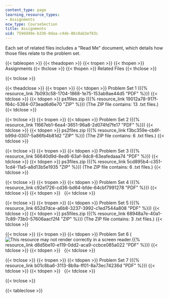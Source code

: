 ```yaml
---
content_type: page
learning_resource_types:
- Assignments
ocw_type: CourseSection
title: Assignments
uid: 759dd49e-b336-0daa-c4de-86c8ab3ef83c
---
```


Each set of related files includes a "Read Me" document, which details how those files relate to the problem set.

{{< tableopen >}}
{{< theadopen >}}
{{< tropen >}}
{{< thopen >}}
Assignments
{{< thclose >}}
{{< thopen >}}
Related Files
{{< thclose >}}

{{< trclose >}}

{{< theadclose >}}
{{< tropen >}}
{{< tdopen >}}
Problem Set 1 ({{% resource_link 7b093c58-1704-1868-1e75-153ab9ae44d5 "PDF" %}})
{{< tdclose >}}
{{< tdopen >}}
ps1files.zip ({{% resource_link 19012a78-917f-f64c-5384-073ead6d6e70 "ZIP" %}}) (The ZIP file contains: 13 .txt files.)
{{< tdclose >}}

{{< trclose >}}
{{< tropen >}}
{{< tdopen >}}
Problem Set 2 ({{% resource_link 11667eb1-6ea4-3651-96a8-2d074fd7fe17 "PDF" %}})
{{< tdclose >}}
{{< tdopen >}}
ps2files.zip ({{% resource_link f3bc359e-cb6f-b99d-0307-5a86fb4b81d2 "ZIP" %}}) (The ZIP file contains: 6 .txt files.)
{{< tdclose >}}

{{< trclose >}}
{{< tropen >}}
{{< tdopen >}}
Problem Set 3 ({{% resource_link 56640d9d-8ed6-63af-9dc8-63eafedaaa74 "PDF" %}})
{{< tdclose >}}
{{< tdopen >}}
ps3files.zip ({{% resource_link 5cd895b4-c351-1cd4-11a5-a8d13b5e1935 "ZIP" %}}) (The ZIP file contains: 6 .txt files.)
{{< tdclose >}}

{{< trclose >}}
{{< tropen >}}
{{< tdopen >}}
Problem Set 4 ({{% resource_link c92e1726-cd36-bd64-bfde-64cbf7991278 "PDF" %}})
{{< tdclose >}}
{{< tdopen >}}
 
{{< tdclose >}}

{{< trclose >}}
{{< tropen >}}
{{< tdopen >}}
Problem Set 5 ({{% resource_link 652d7dce-a6b8-3237-3992-c1ed7544a808 "PDF" %}})
{{< tdclose >}}
{{< tdopen >}}
ps5files.zip ({{% resource_link 68948a7e-40a1-7c89-73b0-57606aacf2f4 "ZIP" %}}) (The ZIP file contains: 3 .txt files.)
{{< tdclose >}}

{{< trclose >}}
{{< tropen >}}
{{< tdopen >}}
Problem Set 6 (![This resource may not render correctly in a screen reader.](/images/inacessible.gif){{% resource_link d8d5be10-e119-0dd2-aca9-ccbce085a022 "PDF" %}})
{{< tdclose >}}
{{< tdopen >}}
 
{{< tdclose >}}

{{< trclose >}}
{{< tropen >}}
{{< tdopen >}}
Problem Set 7 ({{% resource_link b01c8ba6-3113-8b9a-ff01-8a73ec74236d "PDF" %}})
{{< tdclose >}}
{{< tdopen >}}
 
{{< tdclose >}}

{{< trclose >}}

{{< tableclose >}}